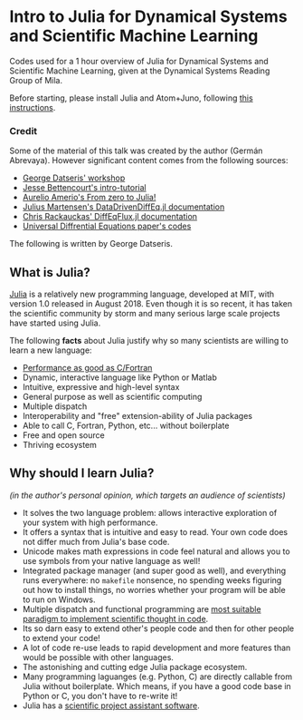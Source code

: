 # Intro to Julia for Dynamical Systems and Scientific Machine Learning
Codes used for a 1 hour overview of Julia for Dynamical Systems and Scientific Machine Learning, given at the Dynamical Systems Reading Group of Mila.

Before starting, please install Julia and Atom+Juno, following [this instructions](http://docs.junolab.org/stable/man/installation/).


### Credit
Some of the material of this talk was created by the author (Germán Abrevaya). However significant content comes from the following sources:

* [George Datseris' workshop](https://github.com/Datseris/Zero2Hero-JuliaWorkshop)
* [Jesse Bettencourt's intro-tutorial](https://github.com/ProbMLCourse/intro-tutorial)
* [Aurelio Amerio's From zero to Julia!](https://techytok.com/from-zero-to-julia/)
* [Julius Martensen's DataDrivenDiffEq.jl documentation](https://datadriven.sciml.ai/)
* [Chris Rackauckas' DiffEqFlux.jl documentation](https://diffeqflux.sciml.ai/)
* [Universal Diffrential Equations paper's codes](https://github.com/ChrisRackauckas/universal_differential_equations)






The following is written by George Datseris.

## What is Julia?

[Julia](https://julialang.org/) is a relatively new programming language, developed at MIT, with version 1.0 released in August 2018. Even though it is so recent, it has taken the scientific community by storm and many serious large scale projects have started using Julia.

The following **facts** about Julia justify why so many scientists are willing to learn a new language:

- [Performance as good as C/Fortran](https://julialang.org/benchmarks/)
- Dynamic, interactive language like Python or Matlab
- Intuitive, expressive and high-level syntax
- General purpose as well as scientific computing
- Multiple dispatch
- Interoperability and "free" extension-ability of Julia packages
- Able to call C, Fortran, Python, etc... without boilerplate
- Free and open source
- Thriving ecosystem

## Why should I learn Julia?

*(in the author's personal opinion, which targets an audience of scientists)*

- It solves the two language problem: allows interactive exploration of your system with high performance.
- It offers a syntax that is intuitive and easy to read. Your own code does not differ much from Julia's base code.
- Unicode makes math expressions in code feel natural and allows you to use symbols from your native language as well!
- Integrated package manager (and super good as well), and everything runs everywhere: no `makefile` nonsence, no spending weeks figuring out how to install things, no worries whether your program will be able to run on Windows.
- Multiple dispatch and functional programming are [most suitable paradigm to implement scientific thought in code](https://www.youtube.com/watch?v=7y-ahkUsIrY).
- Its so darn easy to extend other's people code and then for other people to extend your code!
- A lot of code re-use leads to rapid development and more features than would be possible with other languages.
- The astonishing and cutting edge Julia package ecosystem.
- Many programming laguanges (e.g. Python, C) are directly callable from Julia without boilerplate. Which means, if you have a good code base in Python or C, you don't have to re-write it!
- Julia has a [scientific project assistant software](https://github.com/JuliaDynamics/DrWatson.jl).
